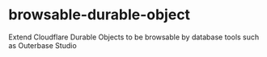 # browsable-durable-object
Extend Cloudflare Durable Objects to be browsable by database tools such as Outerbase Studio
